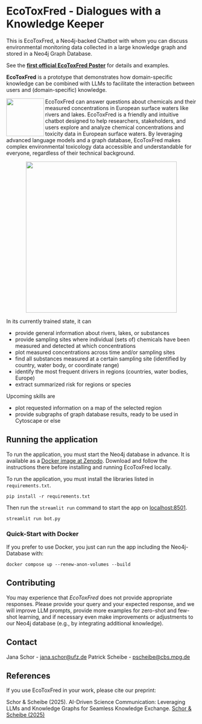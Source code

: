 # EcoToxFred - Dialogues with a Knowledge Keeper

This is EcoToxFred, a Neo4j-backed Chatbot with whom you can discuss environmental monitoring data collected in a large
knowledge graph and stored in a Neo4j Graph Database.

See the **[first official EcoToxFred Poster](figures/2025_01_27_EcoToxFred.pdf)** for details and examples.

**EcoToxFred** is a prototype that demonstrates how domain-specific knowledge can be combined with LLMs to
facilitate the interaction between users and (domain-specific) knowledge.

<p><img align="left" width="100" src="figures/assistant.png" />
EcoToxFred can answer questions about chemicals and their measured concentrations in European surface waters like rivers and lakes.
EcoToxFred is a friendly and intuitive chatbot designed to help researchers, stakeholders, and users explore and analyze chemical concentrations and toxicity data in European surface waters.
By leveraging advanced language models and a graph database, EcoToxFred makes complex environmental toxicology data 
accessible and understandable for everyone, regardless of their technical background.
</p>

<p align="center"><img width="400" src="figures/show_tool.png" /></p>

In its currently trained state, it can

- provide general information about rivers, lakes, or substances
- provide sampling sites where individual (sets of) chemicals have been measured and detected at which concentrations
- plot measured concentrations across time and/or sampling sites
- find all substances measured at a certain sampling site (identified by country, water body, or coordinate range)
- identify the most frequent drivers in regions (countries, water bodies, Europe)
- extract summarized risk for regions or species

Upcoming skills are

- plot requested information on a map of the selected region
- provide subgraphs of graph database results, ready to be used in Cytoscape or else

## Running the application

To run the application, you must start the Neo4j database in advance.
It is available as a [Docker image at Zenodo](https://zenodo.org/records/14616124).
Download and follow the instructions there before installing and running EcoToxFred locally.

To run the application, you must install the libraries listed in `requirements.txt`.

```{sh}
pip install -r requirements.txt
```

Then run the `streamlit run` command to start the app on [localhost:8501](http://localhost:8501/).

```{sh}
streamlit run bot.py
```

### Quick-Start with Docker

If you prefer to use Docker, you just can run the app including the Neo4j-Database with:

```shell
docker compose up --renew-anon-volumes --build
```

## Contributing

You may experience that *EcoToxFred* does not provide appropriate responses.
Please provide your query and your expected response, and we will improve LLM prompts,
provide more examples for zero-shot and few-shot learning,
and if necessary even make improvements or adjustments to our Neo4j database
(e.g., by integrating additional knowledge).

## Contact

Jana Schor - jana.schor@ufz.de
Patrick Scheibe - pscheibe@cbs.mpg.de

## References

If you use EcoToxFred in your work, please cite our preprint:

Schor & Scheibe (2025). AI-Driven Science Communication: Leveraging LLMs and Knowledge Graphs for Seamless Knowledge Exchange.
[Schor & Scheibe (2025)](https://www.biorxiv.org/content/10.1101/2025.07.04.663152v1)
